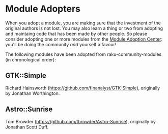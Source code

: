 Module Adopters
===============

When you adopt a module, you are making sure that the investment of the original authors is not lost.  You may also learn a thing or two from adopting and maintaing code that has been made by other people.  So please consider adopting one or more modules from the [Module Adoption Center](ADOPT-ME.md): you'll be doing the community *and* yourself a favour!

The following modules have been adopted from raku-community-modules (in chronological order):

GTK::Simple
-----------
Richard Hainsworth (https://github.com/finanalyst/GTK-Simple), originally by Jonathan Worthington.

Astro::Sunrise
--------------
Tom Browder (https://github.com/tbrowder/Astro-Sunrise), originally by Jonathan Scott Duff.
